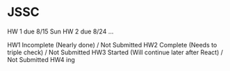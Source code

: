 # JSSC

HW 1 due 8/15 Sun
HW 2 due 8/24
...

HW1 Incomplete (Nearly done) / Not Submitted
HW2 Complete (Needs to triple check) / Not Submitted
HW3 Started (Will continue later after React) / Not Submitted
HW4 ing
